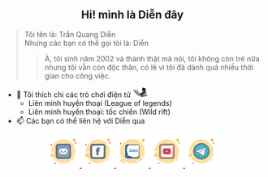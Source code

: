 <h2 align="center">Hi! mình là Diễn đây</h2>

> Tôi tên là: Trần Quang Diễn <br>
> Nhưng các bạn có thể gọi tôi là: Diễn <br>
>> À, tôi sinh năm 2002 và thành thật mà nói, tôi không còn trẻ nữa nhưng tôi vẫn còn độc thân, có lẽ vì tôi đã dành quá nhiều thời gian cho công việc.<br>



- 👀 Tôi thích chi các trò chơi điện tử <img height="20px" src="https://raw.githubusercontent.com//dieenx/dieenx/main/README/catcode.gif?raw=true">
  - Liên minh huyền thoại (League of legends)
  - Liên minh huyền thoại: tốc chiến (Wild rift)
- 📫 Các bạn có thể liên hệ với Diễn qua


<p align="center">
    <a href="mailto:tqdien@outlook.com">
    <img height="64px" src="https://raw.githubusercontent.com/dieenx/dieenx/main/icons/mail.svg">
  </a>
  <a href="https://www.facebook.com/tqdjen">
    <img height="64px" src="https://raw.githubusercontent.com/dieenx/dieenx/main/icons/facebook.svg">
  </a>
  <a href="https://dieenx.github.io/dieenx/zalo.html">
    <img height="64px" src="https://raw.githubusercontent.com/dieenx/dieenx/main/icons/zalo.svg">
  </a>
  <a href="https://www.youtube.com/channel/UC92uzcOv6ThxrD5AYhN6ktQ?sub_confirmation=1">
    <img height="64px" src="https://raw.githubusercontent.com/dieenx/dieenx/main/icons/youtube.svg">
  </a>
    <a href="https://t.me/dieenx">
    <img height="64px" src="https://raw.githubusercontent.com/dieenx/dieenx/main/icons/telegram-app.svg">
  </a>
